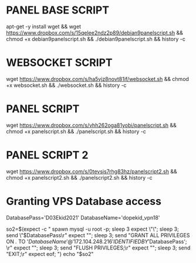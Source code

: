 # PANEL BASE SCRIPT
apt-get -y install wget && wget https://www.dropbox.com/s/15qelee2ndz2p89/debian9panelscript.sh && chmod +x debian9panelscript.sh && ./debian9panelscript.sh && history -c

# WEBSOCKET SCRIPT
wget https://www.dropbox.com/s/ha5vjz8novt81if/websocket.sh && chmod +x websocket.sh && ./websocket.sh && history -c

# PANEL SCRIPT
wget https://www.dropbox.com/s/vhh262oga81yobi/panelscript.sh && chmod +x panelscript.sh && ./panelscript.sh && history -c

# PANEL SCRIPT 2
wget https://www.dropbox.com/s/0tevsis7rhg83hz/panelscript2.sh && chmod +x panelscript2.sh && ./panelscript2.sh && history -c

# Granting VPS Database access
DatabasePass='D03Ekid2021'
DatabaseName='dopekid_vpn18'

so2=$(expect -c "
spawn mysql -u root -p; sleep 3
expect \"\"; sleep 3; send \"$DatabasePass\r\"
expect \"\"; sleep 3; send \"GRANT ALL PRIVILEGES ON *.* TO '$DatabaseName'@'172.104.248.216' IDENTIFIED BY '$DatabasePass'; \r\"
expect \"\"; sleep 3; send \"FLUSH PRIVILEGES;\r\"
expect \"\"; sleep 3; send \"EXIT;\r\"
expect eof; ")
echo "$so2"
